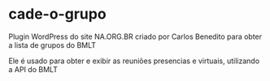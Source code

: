 # cade-o-grupo
Plugin WordPress do site NA.ORG.BR criado por Carlos Benedito para obter a lista de grupos do BMLT

Ele é usado para obter e exibir as reuniões presencias e virtuais, utilizando a API do BMLT
